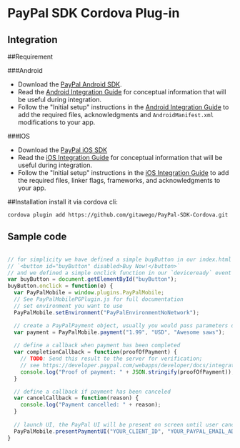 # PayPal SDK Cordova Plug-in

Integration
-----------
##Requirement

###Android
- Download the [PayPal Android SDK](https://github.com/paypal/PayPal-Android-SDK).
- Read the [Android Integration Guide](https://developer.paypal.com/webapps/developer/docs/integration/mobile/android-integration-guide/) for
   conceptual information that will be useful during integration.
- Follow the "Initial setup" instructions in the [Android Integration Guide](https://developer.paypal.com/webapps/developer/docs/integration/mobile/android-integration-guide/) to add the
   required files, acknowledgments and `AndroidManifest.xml` modifications to your app.

###IOS
- Download the [PayPal iOS SDK](https://github.com/paypal/PayPal-iOS-SDK)
- Read the [iOS Integration Guide](https://developer.paypal.com/webapps/developer/docs/integration/mobile/ios-integration-guide/) for
   conceptual information that will be useful during integration.
- Follow the "Initial setup" instructions in the [iOS Integration Guide](https://developer.paypal.com/webapps/developer/docs/integration/mobile/ios-integration-guide/) to add the
   required files, linker flags, frameworks, and acknowledgments to your app.

##Installation
install it via cordova cli:
```
cordova plugin add https://github.com/gitawego/PayPal-SDK-Cordova.git
```



Sample code
-----------

```javascript

// for simplicity we have defined a simple buyButton in our index.html
// `<button id="buyButton" disabled>Buy Now!</button>`
// and we defined a simple onclick function in our `deviceready` event
var buyButton = document.getElementById("buyButton");
buyButton.onclick = function(e) {
  var PayPalMobile = window.plugins.PayPalMobile;
  // See PayPalMobilePGPlugin.js for full documentation
  // set environment you want to use
  PayPalMobile.setEnvironment("PayPalEnvironmentNoNetwork");

  // create a PayPalPayment object, usually you would pass parameters dynamically
  var payment = PayPalMobile.payment("1.99", "USD", "Awesome saws");
  
  // define a callback when payment has been completed
  var completionCallback = function(proofOfPayment) {
    // TODO: Send this result to the server for verification;
    // see https://developer.paypal.com/webapps/developer/docs/integration/mobile/verify-mobile-payment/ for details.
    console.log("Proof of payment: " + JSON.stringify(proofOfPayment));
  }

  // define a callback if payment has been canceled
  var cancelCallback = function(reason) {
    console.log("Payment cancelled: " + reason);
  }
  
  // launch UI, the PayPal UI will be present on screen until user cancels it or payment completed
  PayPalMobile.presentPaymentUI("YOUR_CLIENT_ID", "YOUR_PAYPAL_EMAIL_ADDRESS", "someuser@somedomain.com", payment, completionCallback, cancelCallback);
}
```
